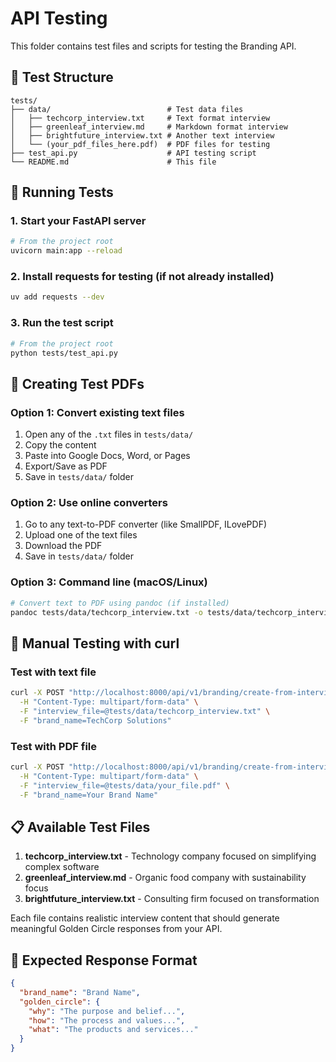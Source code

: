 # API Testing

This folder contains test files and scripts for testing the Branding API.

## 📁 Test Structure

```
tests/
├── data/                          # Test data files
│   ├── techcorp_interview.txt     # Text format interview
│   ├── greenleaf_interview.md     # Markdown format interview
│   ├── brightfuture_interview.txt # Another text interview
│   └── (your_pdf_files_here.pdf)  # PDF files for testing
├── test_api.py                    # API testing script
└── README.md                      # This file
```

## 🧪 Running Tests

### 1. Start your FastAPI server

```bash
# From the project root
uvicorn main:app --reload
```

### 2. Install requests for testing (if not already installed)

```bash
uv add requests --dev
```

### 3. Run the test script

```bash
# From the project root
python tests/test_api.py
```

## 📄 Creating Test PDFs

### Option 1: Convert existing text files

1. Open any of the `.txt` files in `tests/data/`
2. Copy the content
3. Paste into Google Docs, Word, or Pages
4. Export/Save as PDF
5. Save in `tests/data/` folder

### Option 2: Use online converters

1. Go to any text-to-PDF converter (like SmallPDF, ILovePDF)
2. Upload one of the text files
3. Download the PDF
4. Save in `tests/data/` folder

### Option 3: Command line (macOS/Linux)

```bash
# Convert text to PDF using pandoc (if installed)
pandoc tests/data/techcorp_interview.txt -o tests/data/techcorp_interview.pdf
```

## 🔧 Manual Testing with curl

### Test with text file

```bash
curl -X POST "http://localhost:8000/api/v1/branding/create-from-interview" \
  -H "Content-Type: multipart/form-data" \
  -F "interview_file=@tests/data/techcorp_interview.txt" \
  -F "brand_name=TechCorp Solutions"
```

### Test with PDF file

```bash
curl -X POST "http://localhost:8000/api/v1/branding/create-from-interview" \
  -H "Content-Type: multipart/form-data" \
  -F "interview_file=@tests/data/your_file.pdf" \
  -F "brand_name=Your Brand Name"
```

## 📋 Available Test Files

1. **techcorp_interview.txt** - Technology company focused on simplifying complex software
2. **greenleaf_interview.md** - Organic food company with sustainability focus
3. **brightfuture_interview.txt** - Consulting firm focused on transformation

Each file contains realistic interview content that should generate meaningful Golden Circle responses from your API.

## 🎯 Expected Response Format

```json
{
  "brand_name": "Brand Name",
  "golden_circle": {
    "why": "The purpose and belief...",
    "how": "The process and values...",
    "what": "The products and services..."
  }
}
```
